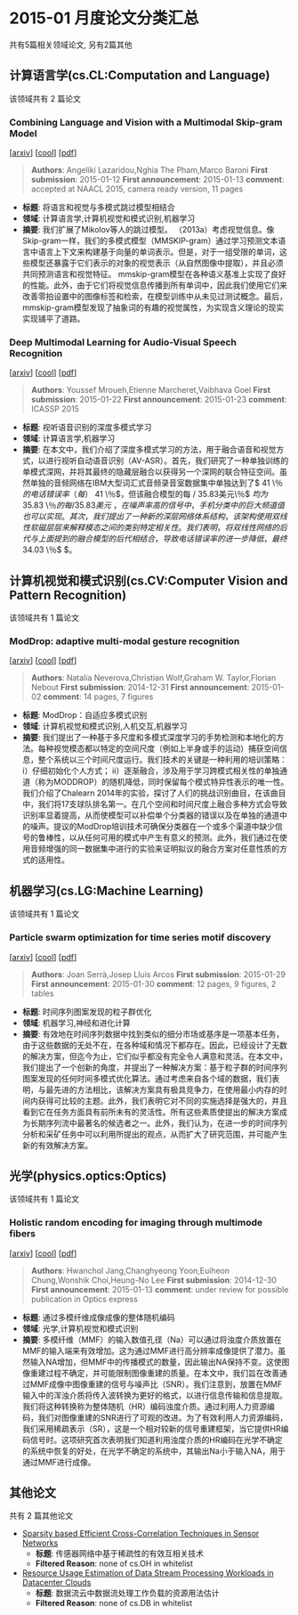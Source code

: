 # 2015-01 月度论文分类汇总

共有5篇相关领域论文, 另有2篇其他

## 计算语言学(cs.CL:Computation and Language)

该领域共有 2 篇论文

### Combining Language and Vision with a Multimodal Skip-gram Model 
[[arxiv](https://arxiv.org/abs/1501.02598)] [[cool](https://papers.cool/arxiv/1501.02598)] [[pdf](https://arxiv.org/pdf/1501.02598)]
> **Authors**: Angeliki Lazaridou,Nghia The Pham,Marco Baroni
> **First submission**: 2015-01-12
> **First announcement**: 2015-01-13
> **comment**: accepted at NAACL 2015, camera ready version, 11 pages
- **标题**: 将语言和视觉与多模式跳过模型相结合
- **领域**: 计算语言学,计算机视觉和模式识别,机器学习
- **摘要**: 我们扩展了Mikolov等人的跳过模型。 （2013a）考虑视觉信息。像Skip-gram一样，我们的多模式模型（MMSKIP-gram）通过学习预测文本语言中语言上下文来构建基于向量的单词表示。但是，对于一组受限的单词，这些模型还暴露于它们表示的对象的视觉表示（从自然图像中提取），并且必须共同预测语言和视觉特征。 mmskip-gram模型在各种语义基准上实现了良好的性能。此外，由于它们将视觉信息传播到所有单词中，因此我们使用它们来改善零拍设置中的图像标签和检索，在模型训练中从未见过测试概念。最后，mmskip-gram模型发现了抽象词的有趣的视觉属性，为实现含义理论的现实实现铺平了道路。

### Deep Multimodal Learning for Audio-Visual Speech Recognition 
[[arxiv](https://arxiv.org/abs/1501.05396)] [[cool](https://papers.cool/arxiv/1501.05396)] [[pdf](https://arxiv.org/pdf/1501.05396)]
> **Authors**: Youssef Mroueh,Etienne Marcheret,Vaibhava Goel
> **First submission**: 2015-01-22
> **First announcement**: 2015-01-23
> **comment**: ICASSP 2015
- **标题**: 视听语音识别的深度多模式学习
- **领域**: 计算语言学,机器学习
- **摘要**: 在本文中，我们介绍了深度多模式学习的方法，用于融合语音和视觉方式，以进行视听自动语音识别（AV-ASR）。首先，我们研究了一种单独训练的单模式深网，并将其最终的隐藏层融合以获得另一个深网的联合特征空间。虽然单独的音频网络在IBM大型词汇式音频录音室数据集中单独达到了$ 41 \％$的电话错误率（每）$ 41 \％$，但该融合模型的每 / 35.83美元\％$ $均为$ 35.83 \％$的每 / 35.83美元$ $，在噪声率高的信号中，手机分类中的巨大频道值也可以实现。其次，我们提出了一种新的深层网络体系结构，该架构使用双线性软磁层层来解释模态之间的类别特定相关性。我们表明，将双线性网络的后代与上面提到的融合模型的后代相结合，导致电话错误率的进一步降低，最终$ 34.03 \％$ $。

## 计算机视觉和模式识别(cs.CV:Computer Vision and Pattern Recognition)

该领域共有 1 篇论文

### ModDrop: adaptive multi-modal gesture recognition 
[[arxiv](https://arxiv.org/abs/1501.00102)] [[cool](https://papers.cool/arxiv/1501.00102)] [[pdf](https://arxiv.org/pdf/1501.00102)]
> **Authors**: Natalia Neverova,Christian Wolf,Graham W. Taylor,Florian Nebout
> **First submission**: 2014-12-31
> **First announcement**: 2015-01-02
> **comment**: 14 pages, 7 figures
- **标题**: ModDrop：自适应多模式识别
- **领域**: 计算机视觉和模式识别,人机交互,机器学习
- **摘要**: 我们提出了一种基于多尺度和多模式深度学习的手势检测和本地化的方法。每种视觉模态都以特定的空间尺度（例如上半身或手的运动）捕获空间信息，整个系统以三个时间尺度运行。我们技术的关键是一种利用的培训策略：i）仔细初始化个人方式； ii）逐渐融合，涉及用于学习跨模式相关性的单独通道（称为MODDROP）的随机降低，同时保留每个模式特异性表示的唯一性。我们介绍了Chalearn 2014年的实验，探讨了人们的挑战识别曲目，在该曲目中，我们将17支球队排名第一。在几个空间和时间尺度上融合多种方式会导致识别率显着提高，从而使模型可以补偿单个分类器的错误以及在单独的通道中的噪声。提议的ModDrop培训技术可确保分类器在一个或多个渠道中缺少信号的鲁棒性，以从任何可用的模式中产生有意义的预测。此外，我们通过在使用音频增强的同一数据集中进行的实验来证明拟议的融合方案对任意性质的方式的适用性。

## 机器学习(cs.LG:Machine Learning)

该领域共有 1 篇论文

### Particle swarm optimization for time series motif discovery 
[[arxiv](https://arxiv.org/abs/1501.07399)] [[cool](https://papers.cool/arxiv/1501.07399)] [[pdf](https://arxiv.org/pdf/1501.07399)]
> **Authors**: Joan Serrà,Josep Lluis Arcos
> **First submission**: 2015-01-29
> **First announcement**: 2015-01-30
> **comment**: 12 pages, 9 figures, 2 tables
- **标题**: 时间序列图案发现的粒子群优化
- **领域**: 机器学习,神经和进化计算
- **摘要**: 有效地在时间序列数据中找到类似的细分市场或基序是一项基本任务，由于这些数据的无处不在，在各种域和情况下都存在。因此，已经设计了无数的解决方案，但迄今为止，它们似乎都没有完全令人满意和灵活。在本文中，我们提出了一个创新的角度，并提出了一种解决方案：基于粒子群的时间序列图案发现的任何时间多模式优化算法。通过考虑来自各个域的数据，我们表明，与最先进的方法相比，该解决方案具有极具竞争力，在使用最小内存的时间内获得可比较的主题。此外，我们表明它对不同的实施选择是强大的，并且看到它在任务方面具有前所未有的灵活性。所有这些素质使提出的解决方案成为长期序列流中最著名的候选者之一。此外，我们认为，在进一步的时间序列分析和采矿任务中可以利用所提出的观点，从而扩大了研究范围，并可能产生新的有效解决方案。

## 光学(physics.optics:Optics)

该领域共有 1 篇论文

### Holistic random encoding for imaging through multimode fibers 
[[arxiv](https://arxiv.org/abs/1501.03997)] [[cool](https://papers.cool/arxiv/1501.03997)] [[pdf](https://arxiv.org/pdf/1501.03997)]
> **Authors**: Hwanchol Jang,Changhyeong Yoon,Euiheon Chung,Wonshik Choi,Heung-No Lee
> **First submission**: 2014-12-30
> **First announcement**: 2015-01-13
> **comment**: under review for possible publication in Optics express
- **标题**: 通过多模纤维成像成像的整体随机编码
- **领域**: 光学,计算机视觉和模式识别
- **摘要**: 多模纤维（MMF）的输入数值孔径（Na）可以通过将浊度介质放置在MMF的输入端来有效增加。这为通过MMF进行高分辨率成像提供了潜力。虽然输入NA增加，但MMF中的传播模式的数量，因此输出NA保持不变。这使图像重建过程不确定，并可能限制图像重建的质量。在本文中，我们旨在改善通过MMF成像中图像重建的信号与噪声比（SNR）。我们注意到，放置在MMF输入中的浑浊介质将传入波转换为更好的格式，以进行信息传输和信息提取。我们将这种转换称为整体随机（HR）编码浊度介质。通过利用人力资源编码，我们对图像重建的SNR进行了可观的改进。为了有效利用人力资源编码，我们采用稀疏表示（SR），这是一个相对较新的信号重建框架，当它提供HR编码信号时。这项研究首次表明我们知道利用浊度介质的HR编码在光学不确定的系统中恢复的好处，在光学不确定的系统中，其输出Na小于输入NA，用于通过MMF进行成像。

## 其他论文

共有 2 篇其他论文

- [Sparsity based Efficient Cross-Correlation Techniques in Sensor Networks](https://arxiv.org/abs/1501.06473)
  - **标题**: 传感器网络中基于稀疏性的有效互相关技术
  - **Filtered Reason**: none of cs.OH in whitelist
- [Resource Usage Estimation of Data Stream Processing Workloads in Datacenter Clouds](https://arxiv.org/abs/1501.07020)
  - **标题**: 数据流云中数据流处理工作负载的资源用法估计
  - **Filtered Reason**: none of cs.DB in whitelist
